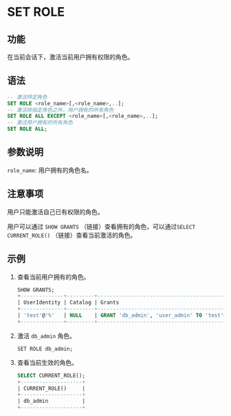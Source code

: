 # SET ROLE

## 功能

在当前会话下，激活当前用户拥有权限的角色。

## 语法

```SQL
-- 激活特定角色
SET ROLE <role_name>[,<role_name>,..];
-- 激活除指定角色之外，用户拥有的所有角色
SET ROLE ALL EXCEPT <role_name>[,<role_name>,..]; 
-- 激活用户拥有的所有角色
SET ROLE ALL;
```

## 参数说明

`role_name`: 用户拥有的角色名。

## 注意事项

用户只能激活自己已有权限的角色。

用户可以通过 `SHOW GRANTS` （链接）查看拥有的角色，可以通过`SELECT CURRENT_ROLE()` （链接）查看当前激活的角色。

## 示例

1. 查看当前用户拥有的角色。

    ```SQL
    SHOW GRANTS;
    +--------------+---------+----------------------------------------------+
    | UserIdentity | Catalog | Grants                                       |
    +--------------+---------+----------------------------------------------+
    | 'test'@'%'   | NULL    | GRANT 'db_admin', 'user_admin' TO 'test'@'%' |
    +--------------+---------+----------------------------------------------+
    ```

2. 激活 `db_admin` 角色。

    ```undefined
    SET ROLE db_admin;
    ```

3. 查看当前生效的角色。

    ```SQL
    SELECT CURRENT_ROLE();
    +--------------------+
    | CURRENT_ROLE()     |
    +--------------------+
    | db_admin           |
    +--------------------+
    ```
